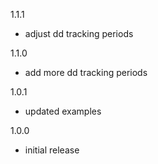 1.1.1
  - adjust dd tracking periods

1.1.0
  - add more dd tracking periods

1.0.1
  - updated examples

1.0.0
  - initial release
